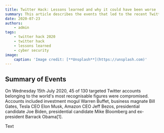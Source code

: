 ```yaml
---
title: Twitter Hack: Lessons learned and why it could have been worse
summary: This article describes the events that led to the recent Twitter account compromise, the techniques the cyber threat used, why the impact could have been much more catastrophic, and lessons learned that your organisation could incorporate to uplift cyber security maturity.
date: 2020-07-23
authors:
    - admin
tags:
    - twitter hack 2020
    - twitter hack
    - lessons learned
    - cyber security
image:
    caption: 'Image credit: [**Unsplash**](https://unsplash.com)'
---
```


## Summary of Events
On Wednesday 15th July 2020, 45 of 130 targeted Twitter accounts belonging to the world's most recognisable figures were compromised. Accounts included investment mogul Warren Buffet, business magnate Bill Gates, Tesla CEO Elon Musk, Amazon CEO Jeff Bezos, presidential candidate Joe Biden, presidential candidate Mike Bloomberg and ex-president Barrack Obama[1].

Text 
